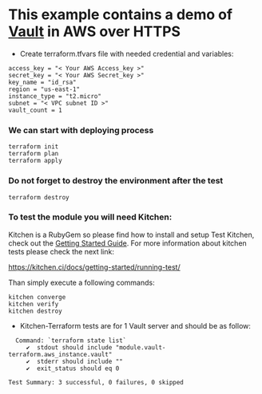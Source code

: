 # This example contains a demo of [Vault](https://www.vaultproject.io/) in AWS over HTTPS

- Create terraform.tfvars file with needed credential and variables:
```
access_key = "< Your AWS Access_key >"
secret_key = "< Your AWS Secret_key >"
key_name = "id_rsa"
region = "us-east-1"
instance_type = "t2.micro"
subnet = "< VPC subnet ID >"
vault_count = 1
```
### We can start with deploying process
```
terraform init
terraform plan
terraform apply
```
### Do not forget to destroy the environment after the test
```
terraform destroy
```

### To test the module you will need Kitchen:

Kitchen is a RubyGem so please find how to install and setup Test Kitchen, check out the [Getting Started Guide](http://kitchen.ci/docs/getting-started/).
For more information about kitchen tests please check the next link:

https://kitchen.ci/docs/getting-started/running-test/

Than simply execute a following commands:
```
kitchen converge
kitchen verify
kitchen destroy
```
- Kitchen-Terraform tests are for 1 Vault server and should be as follow:

```
  Command: `terraform state list`
     ✔  stdout should include "module.vault-terraform.aws_instance.vault"
     ✔  stderr should include ""
     ✔  exit_status should eq 0

Test Summary: 3 successful, 0 failures, 0 skipped
```

